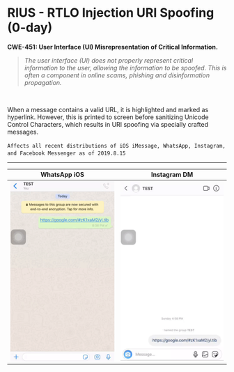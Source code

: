 # RIUS - RTLO Injection URI Spoofing (0-day)

**CWE-451: User Interface (UI) Misrepresentation of Critical Information.**

> *The user interface (UI) does not properly represent critical information to the user, allowing the information to be spoofed. This is often a component in online scams, phishing and disinformation propagation.*

 &nbsp;


When a message contains a valid URL, it is highlighted and marked as hyperlink. However, this is printed to screen before sanitizing Unicode Control Characters, which results in URI spoofing via specially crafted messages.

` Affects all recent distributions of iOS iMessage, WhatsApp, Instagram, and Facebook Messenger as of 2019.8.15 `

---

WhatsApp iOS                    |        Instagram DM    |
:------------------------------:|:----------------------:|
![POCW](whatsapp.gif)           | ![POCI](instagram.gif) |
